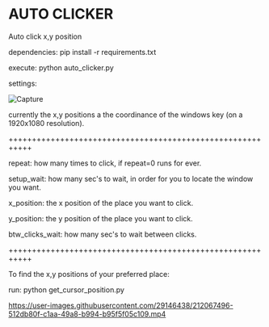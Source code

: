 # AUTO CLICKER
Auto click x,y position

dependencies: pip install -r requirements.txt

execute: python auto_clicker.py

settings:

![Capture](https://user-images.githubusercontent.com/29146438/212065862-dd95f121-b38d-4dc6-80ed-fe47959bd02b.PNG)

currently the x,y positions a the coordinance of the windows key (on a 1920x1080 resolution).

+++++++++++++++++++++++++++++++++++++++++++++++++++++++++++

repeat: how many times to click, if repeat=0 runs for ever.

setup_wait: how many sec's to wait, in order for you to locate the window you want.

x_position: the x position of the place you want to click.

y_position: the y position of the place you want to click.

btw_clicks_wait: how many sec's to wait between clicks.

+++++++++++++++++++++++++++++++++++++++++++++++++++++++++++

To find the x,y positions of your preferred place:

run: python get_cursor_position.py

https://user-images.githubusercontent.com/29146438/212067496-512db80f-c1aa-49a8-b994-b95f5f05c109.mp4
